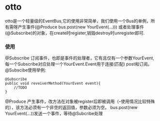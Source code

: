 ﻿# otto
otto是一个轻量级的EventBus,它的使用非常简单，我们使用一个Bus的单例，所有需呀产生事件(@Produce bus.post(new YourEvent(...))) 或者处理事件(@Subscribe)的对象，在create时register,销毁destroy时unregister即可.

### 使用
@Subscribe
订阅事件，也即是事件的处理者，它有且仅有一个参数YourEvent,每一个Subscribe对应处理一个YourEvent.Event用于连接(匹配) post和订阅。@Subscibe使用举例:
```
@Subscribe
public void reveiverMethod(YourEvent event){
	//TODO
}
```
@Produce
产生事件，改方法在对象被register后即被调用（–使用情况比较特殊的），该方法必须有一个非空的返回值，参数必须为空。 bus.post(new YourEvent(…))发送一个事件，等待@Subcribe处理